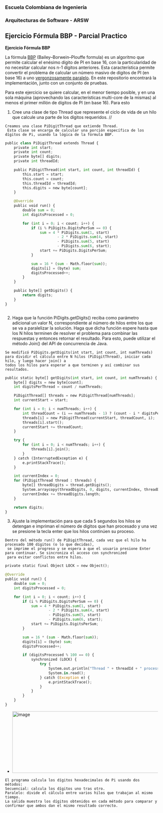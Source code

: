 
### Escuela Colombiana de Ingeniería
### Arquitecturas de Software - ARSW
## Ejercicio Fórmula BBP - Parcial Practico


**Ejercicio Fórmula BBP**

La fórmula [BBP](https://en.wikipedia.org/wiki/Bailey%E2%80%93Borwein%E2%80%93Plouffe_formula) (Bailey–Borwein–Plouffe formula) es un algoritmo que permite calcular el enésimo dígito de PI en base 16, con la particularidad de no necesitar calcular nos n-1 dígitos anteriores. Esta característica permite convertir el problema de calcular un número masivo de dígitos de PI (en base 16) a uno [vergonzosamente paralelo](https://en.wikipedia.org/wiki/Embarrassingly_parallel). En este repositorio encontrará la implementación, junto con un conjunto de pruebas. 

Para este ejercicio se quiere calcular, en el menor tiempo posible, y en una sola máquina (aprovechando las características multi-core de la mismas) al menos el primer millón de dígitos de PI (en base 16). Para esto

1. Cree una clase de tipo Thread que represente el ciclo de vida de un hilo que calcule una parte de los dígitos requeridos.
//
```text
Creamos una clase PiDigitThread que extiende Thread.
 Esta clase se encarga de calcular una porción específica de los dígitos de Pi, usando la lógica de la fórmula BBP.
```
```python
public class PiDigitThread extends Thread {
    private int start;
    private int count;
    private byte[] digits;
    private int threadId;

    public PiDigitThread(int start, int count, int threadId) {
        this.start = start;
        this.count = count;
        this.threadId = threadId;
        this.digits = new byte[count];
    }

    @Override
    public void run() {
        double sum = 0;
        int digitsProcessed = 0;

        for (int i = 0; i < count; i++) {
            if (i % PiDigits.DigitsPerSum == 0) {
                sum = 4 * PiDigits.sum(1, start)
                        - 2 * PiDigits.sum(4, start)
                        - PiDigits.sum(5, start)
                        - PiDigits.sum(6, start);
                start += PiDigits.DigitsPerSum;
            }

            sum = 16 * (sum - Math.floor(sum));
            digits[i] = (byte) sum;
            digitsProcessed++;
        }
    }

    public byte[] getDigits() {
        return digits;
    }
}

```
```text
```


2. Haga que la función PiDigits.getDigits() reciba como parámetro adicional un valor N, correspondiente al número de hilos entre los que se va a paralelizar la solución. Haga que dicha función espere hasta que los N hilos terminen de resolver el problema para combinar las respuestas y entonces retornar el resultado. Para esto, puede utilizar el método Join() del API de concurrencia de Java.
```text
Se modificó PiDigits.getDigits(int start, int count, int numThreads)
para dividir el cálculo entre N hilos (PiDigitThread), iniciar cada hilo, y luego hacer join() a
todos los hilos para esperar a que terminen y así combinar sus resultados.
```
```python
public static byte[] getDigits(int start, int count, int numThreads) {
    byte[] digits = new byte[count];
    int digitsPerThread = count / numThreads;

    PiDigitThread[] threads = new PiDigitThread[numThreads];
    int currentStart = start;

    for (int i = 0; i < numThreads; i++) {
        int threadCount = (i == numThreads - 1) ? (count - i * digitsPerThread) : digitsPerThread;
        threads[i] = new PiDigitThread(currentStart, threadCount, i);
        threads[i].start();
        currentStart += threadCount;
    }

    try {
        for (int i = 0; i < numThreads; i++) {
            threads[i].join();
        }
    } catch (InterruptedException e) {
        e.printStackTrace();
    }

    int currentIndex = 0;
    for (PiDigitThread thread : threads) {
        byte[] threadDigits = thread.getDigits();
        System.arraycopy(threadDigits, 0, digits, currentIndex, threadDigits.length);
        currentIndex += threadDigits.length;
    }

    return digits;
}
```
 
3. Ajuste la implementación para que cada 5 segundos los hilos se detengan e impriman el número de digitos que han procesado y una vez se presione la tecla enter que los hilos continúen su proceso.
```text
Dentro del método run() de PiDigitThread, cada vez que el hilo ha procesado 100 dígitos (o lo que decidas),
 se imprime el progreso y se espera a que el usuario presione Enter para continuar. Se sincroniza el acceso con synchronized
 para evitar conflictos entre hilos.
```
```python
private static final Object LOCK = new Object();

@Override
public void run() {
    double sum = 0;
    int digitsProcessed = 0;

    for (int i = 0; i < count; i++) {
        if (i % PiDigits.DigitsPerSum == 0) {
            sum = 4 * PiDigits.sum(1, start)
                    - 2 * PiDigits.sum(4, start)
                    - PiDigits.sum(5, start)
                    - PiDigits.sum(6, start);
            start += PiDigits.DigitsPerSum;
        }

        sum = 16 * (sum - Math.floor(sum));
        digits[i] = (byte) sum;
        digitsProcessed++;

        if (digitsProcessed % 100 == 0) {
            synchronized (LOCK) {
                try {
                    System.out.println("Thread " + threadId + " processed " + digitsProcessed + " digits. Press Enter to continue.");
                    System.in.read();
                } catch (Exception e) {
                    e.printStackTrace();
                }
            }
        }
    }
}
```
-  <img width="1044" height="203" alt="image" src="https://github.com/user-attachments/assets/d7d2bd2a-125a-47ad-be0c-e2b0bb24b208" />
```text
El programa calcula los dígitos hexadecimales de Pi usando dos métodos:
Secuencial: calcula los dígitos uno tras otro.
Paralelo: divide el cálculo entre varios hilos que trabajan al mismo tiempo.
La salida muestra los dígitos obtenidos en cada método para comparar y confirmar que ambos dan el mismo resultado correcto.
```
